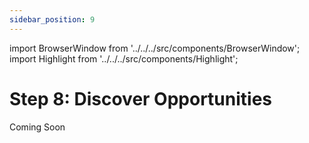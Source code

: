 ```yaml
---
sidebar_position: 9
---
```


import BrowserWindow from '../../../src/components/BrowserWindow';
import Highlight from '../../../src/components/Highlight';

# Step 8: Discover Opportunities

Coming Soon
